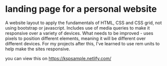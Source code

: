 # landing page for a personal website
A website layout to apply the fundamentals of HTML, CSS and CSS grid, not using bootstrap or javascript.
Includes use of media queries to make it responsive over a variety of devices.
What needs to be improved - uses pixels to position different elements, meaning it will be different over different devices.
For my projects after this, I've learned to use rem units to help make the sites responsive.


you can view this on https://kspsample.netlify.com/
